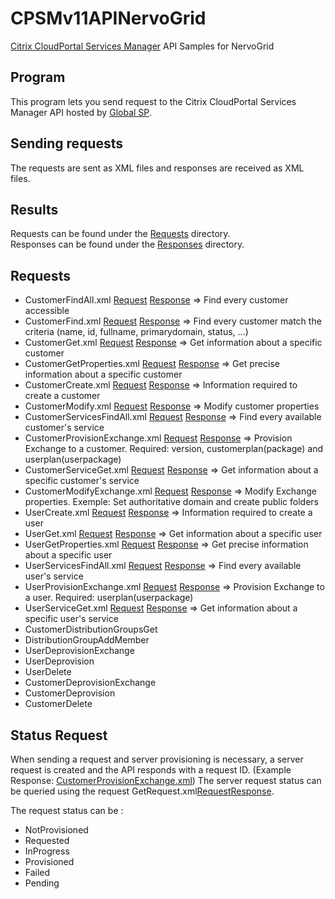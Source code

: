 # CPSMv11APINervoGrid
[Citrix CloudPortal Services Manager](https://www.google.com/url?sa=t&rct=j&q=&esrc=s&source=web&cd=1&cad=rja&uact=8&ved=0CB0QFjAA&url=http%3A%2F%2Fwww.citrix.com%2Fproducts%2Fcloudportal-services-manager%2Foverview.html&ei=TZASVc-_HYKLaMCDgbgM&usg=AFQjCNGbdsOjhikhGm4huacReiqf5tzbFQ&sig2=o125heJONSem2lRIDRslDQ) API Samples for NervoGrid

## Program
This program lets you send request to the Citrix CloudPortal Services Manager API hosted by [Global SP](http://www.globalsp.com/).

## Sending requests
The requests are sent as XML files and responses are received as XML files.

## Results 
Requests can be found under the [Requests](CPSMv11APINervoGrid/Requests/) directory.  
Responses can be found under the [Responses](CPSMv11APINervoGrid/Responses/) directory.  

## Requests
- CustomerFindAll.xml [Request](CPSMv11APINervoGrid/Requests/CustomerFindAll.xml) [Response](CPSMv11APINervoGrid/Responses/CustomerFindAll.xml) => Find every customer accessible 
- CustomerFind.xml [Request](CPSMv11APINervoGrid/Requests/CustomerFind.xml) [Response](CPSMv11APINervoGrid/Responses/CustomerFind.xml) => Find every customer match the criteria (name, id, fullname, primarydomain, status, ...)
- CustomerGet.xml  [Request](CPSMv11APINervoGrid/Requests/CustomerGet.xml) [Response](CPSMv11APINervoGrid/Responses/CustomerGet.xml) => Get information about a specific customer
- CustomerGetProperties.xml [Request](CPSMv11APINervoGrid/Requests/CustomerGetProperties.xml) [Response](CPSMv11APINervoGrid/Responses/CustomerGetProperties.xml) => Get precise information about a specific customer
- CustomerCreate.xml [Request](CPSMv11APINervoGrid/Requests/CustomerCreate.xml) [Response](CPSMv11APINervoGrid/Responses/CustomerCreate.xml) => Information required to create a customer
- CustomerModify.xml [Request](CPSMv11APINervoGrid/Requests/CustomerModify.xml) [Response](CPSMv11APINervoGrid/Responses/CustomerModify.xml) => Modify customer properties
- CustomerServicesFindAll.xml [Request](CPSMv11APINervoGrid/Requests/CustomerServicesFindAll.xml) [Response](CPSMv11APINervoGrid/Responses/CustomerServicesFindAll.xml) => Find every available customer's service
- CustomerProvisionExchange.xml  [Request](CPSMv11APINervoGrid/Requests/CustomerProvisionExchange.xml) [Response](CPSMv11APINervoGrid/Responses/CustomerProvisionExchange.xml) => Provision Exchange to a customer. Required: version, customerplan(package) and userplan(userpackage)
- CustomerServiceGet.xml [Request](CPSMv11APINervoGrid/Requests/CustomerServiceGet.xml) [Response](CPSMv11APINervoGrid/Responses/CustomerServiceGet.xml) => Get information about a specific customer's service
- CustomerModifyExchange.xml [Request](CPSMv11APINervoGrid/Requests/CustomerModifyExchange.xml) [Response](CPSMv11APINervoGrid/Responses/CustomerModifyExchange.xml) => Modify Exchange properties. Exemple: Set authoritative domain and create public folders
- UserCreate.xml [Request](CPSMv11APINervoGrid/Requests/UserCreate.xml) [Response](CPSMv11APINervoGrid/Responses/UserCreate.xml) => Information required to create a user
- UserGet.xml [Request](CPSMv11APINervoGrid/Requests/UserGet.xml) [Response](CPSMv11APINervoGrid/Responses/UserGet.xml) => Get information about a specific user
- UserGetProperties.xml [Request](CPSMv11APINervoGrid/Requests/UserGetProperties.xml) [Response](CPSMv11APINervoGrid/Responses/UserGetProperties.xml) => Get precise information about a specific user
- UserServicesFindAll.xml [Request](CPSMv11APINervoGrid/Requests/UserServicesFindAll.xml) [Response](CPSMv11APINervoGrid/Responses/UserServicesFindAll.xml) => Find every available user's service
- UserProvisionExchange.xml [Request](CPSMv11APINervoGrid/Requests/UserProvisionExchange.xml) [Response](CPSMv11APINervoGrid/Responses/UserProvisionExchange.xml) => Provision Exchange to a user. Required: userplan(userpackage)
- UserServiceGet.xml [Request](CPSMv11APINervoGrid/Requests/UserServiceGet.xml) [Response](CPSMv11APINervoGrid/Responses/UserServiceGet.xml) => Get information about a specific user's service
- CustomerDistributionGroupsGet
- DistributionGroupAddMember
- UserDeprovisionExchange
- UserDeprovision
- UserDelete
- CustomerDeprovisionExchange
- CustomerDeprovision
- CustomerDelete

## Status Request
When sending a request and server provisioning is necessary, a server request is created and the API responds with a request ID. (Example Response: [CustomerProvisionExchange.xml](CPSMv11APINervoGrid/Responses/CustomerProvisionExchange.xml))
The server request status can be queried using the request GetRequest.xml[Request](CPSMv11APINervoGrid/Requests/GetRequest.xml)[Response](CPSMv11APINervoGrid/Responses/GetRequest.xml).

The request status can be :
- NotProvisioned
- Requested
- InProgress
- Provisioned
- Failed
- Pending
